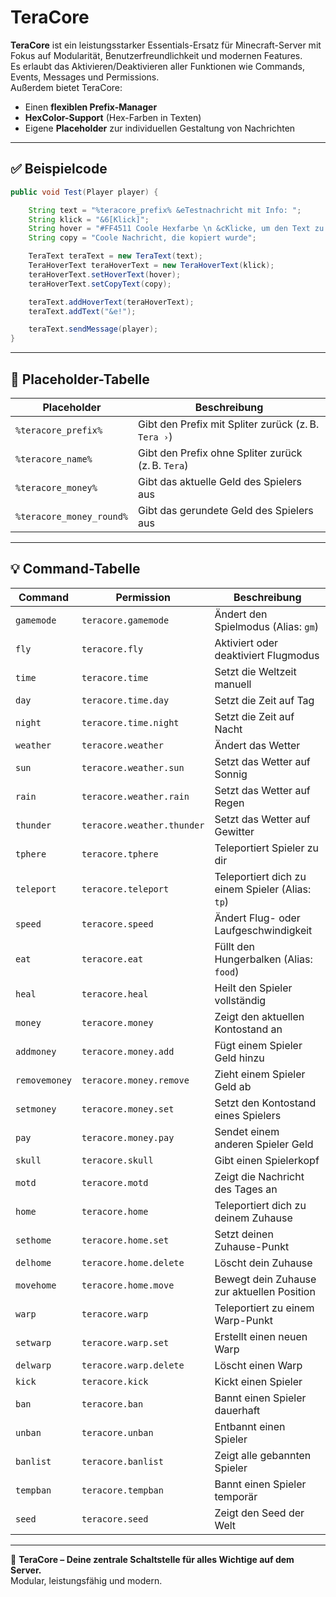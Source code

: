 # TeraCore

**TeraCore** ist ein leistungsstarker Essentials-Ersatz für Minecraft-Server mit Fokus auf Modularität, Benutzerfreundlichkeit und modernen Features.  
Es erlaubt das Aktivieren/Deaktivieren aller Funktionen wie Commands, Events, Messages und Permissions.  
Außerdem bietet TeraCore:

- Einen **flexiblen Prefix-Manager**
- **HexColor-Support** (Hex-Farben in Texten)
- Eigene **Placeholder** zur individuellen Gestaltung von Nachrichten

---

## ✅ Beispielcode

```java
public void Test(Player player) {

    String text = "%teracore_prefix% &eTestnachricht mit Info: ";
    String klick = "&6[Klick]";
    String hover = "#FF4511 Coole Hexfarbe \n &cKlicke, um den Text zu kopieren";
    String copy = "Coole Nachricht, die kopiert wurde";

    TeraText teraText = new TeraText(text);
    TeraHoverText teraHoverText = new TeraHoverText(klick);
    teraHoverText.setHoverText(hover);
    teraHoverText.setCopyText(copy);

    teraText.addHoverText(teraHoverText);
    teraText.addText("&e!");

    teraText.sendMessage(player);
}
```

---

## 🎯 Placeholder-Tabelle

| Placeholder         | Beschreibung                                     |
|-----------------------|----------------------------------------------------|
| `%teracore_prefix%`   | Gibt den Prefix mit Spliter zurück (z. B. `Tera ›`) |
| `%teracore_name%`     | Gibt den Prefix ohne Spliter zurück (z. B. `Tera`) |
| `%teracore_money%`    | Gibt das aktuelle Geld des Spielers aus           |
| `%teracore_money_round%`       | Gibt das gerundete Geld des Spielers aus          |

---

## 💡 Command-Tabelle

| Command     | Permission                | Beschreibung                                 |
|--------------|-----------------------------|-------------------------------------------------|
| `gamemode`   | `teracore.gamemode`         | Ändert den Spielmodus (Alias: `gm`)            |
| `fly`        | `teracore.fly`              | Aktiviert oder deaktiviert Flugmodus           |
| `time`       | `teracore.time`             | Setzt die Weltzeit manuell                     |
| `day`        | `teracore.time.day`         | Setzt die Zeit auf Tag                         |
| `night`      | `teracore.time.night`       | Setzt die Zeit auf Nacht                       |
| `weather`    | `teracore.weather`          | Ändert das Wetter                              |
| `sun`        | `teracore.weather.sun`      | Setzt das Wetter auf Sonnig                    |
| `rain`       | `teracore.weather.rain`     | Setzt das Wetter auf Regen                     |
| `thunder`    | `teracore.weather.thunder`  | Setzt das Wetter auf Gewitter                  |
| `tphere`     | `teracore.tphere`           | Teleportiert Spieler zu dir                    |
| `teleport`   | `teracore.teleport`         | Teleportiert dich zu einem Spieler (Alias: `tp`)|
| `speed`      | `teracore.speed`            | Ändert Flug- oder Laufgeschwindigkeit          |
| `eat`        | `teracore.eat`              | Füllt den Hungerbalken (Alias: `food`)         |
| `heal`       | `teracore.heal`             | Heilt den Spieler vollständig                  |
| `money`      | `teracore.money`            | Zeigt den aktuellen Kontostand an              |
| `addmoney`   | `teracore.money.add`        | Fügt einem Spieler Geld hinzu                  |
| `removemoney` | `teracore.money.remove`     | Zieht einem Spieler Geld ab                    |
| `setmoney`   | `teracore.money.set`        | Setzt den Kontostand eines Spielers            |
| `pay`        | `teracore.money.pay`        | Sendet einem anderen Spieler Geld              |
| `skull`      | `teracore.skull`            | Gibt einen Spielerkopf                         |
| `motd`       | `teracore.motd`             | Zeigt die Nachricht des Tages an               |
| `home`       | `teracore.home`             | Teleportiert dich zu deinem Zuhause            |
| `sethome`    | `teracore.home.set`         | Setzt deinen Zuhause-Punkt                     |
| `delhome`    | `teracore.home.delete`      | Löscht dein Zuhause                            |
| `movehome`   | `teracore.home.move`        | Bewegt dein Zuhause zur aktuellen Position     |
| `warp`       | `teracore.warp`             | Teleportiert zu einem Warp-Punkt               |
| `setwarp`    | `teracore.warp.set`         | Erstellt einen neuen Warp                      |
| `delwarp`    | `teracore.warp.delete`      | Löscht einen Warp                              |
| `kick`       | `teracore.kick`             | Kickt einen Spieler                            |
| `ban`        | `teracore.ban`              | Bannt einen Spieler dauerhaft                  |
| `unban`      | `teracore.unban`            | Entbannt einen Spieler                         |
| `banlist`    | `teracore.banlist`          | Zeigt alle gebannten Spieler                   |
| `tempban`    | `teracore.tempban`          | Bannt einen Spieler temporär                   |
| `seed`       | `teracore.seed`             | Zeigt den Seed der Welt                        |

---

🎉 **TeraCore – Deine zentrale Schaltstelle für alles Wichtige auf dem Server.**  
Modular, leistungsfähig und modern.